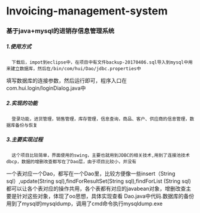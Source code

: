 # Invoicing-management-system

### 基于java+mysql的进销存信息管理系统

##### 1.使用方式
      下载后，impot到eclipse中，在项目中有文件backup-20170406.sql导入到mysql中用来建立数据库，然后在/bin/com/hui/Dao/jdbc.properties中
  填写数据库的连接参数，然后运行即可，程序入口在com.hui.login/loginDialog.java中
##### 2.实现的功能
      登录功能，进货管理，销售管理，库存管理，信息查询，商品、客户、供应商的信息管理，数据库备份与恢复
##### 3.主要实现过程
      这个项目比较简单，界面使用的swing，主要也就用到JDBC的相关技术,用到了连接池技术dbcp，数据的增删改查都写在了Dao层，由于项目比较小，并没有
  一个表对应一个Dao，都写在一个Dao里，比较方便像一些insert（String sql）,update(String sql),findForResultSet(String sql),findForList
  (String sql)都可以让各个表对应的操作共用，各个表都有对应的javabean对象，增删改查主要是针对这些对象，体现了oo思想，具体实现查看
Dao.java中代码.数据库的备份用到了mysql的mysqldump，调用了cmd命令执行mysqldump.exe
